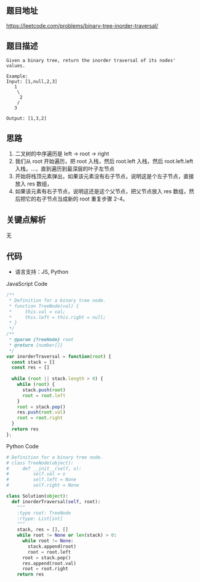 ## 题目地址
https://leetcode.com/problems/binary-tree-inorder-traversal/

## 题目描述
```
Given a binary tree, return the inorder traversal of its nodes' values.

Example:
Input: [1,null,2,3]
   1
    \
     2
    /
   3

Output: [1,3,2]
```

## 思路

1. 二叉树的中序遍历是 left -> root -> right
2. 我们从 root 开始遍历，把 root 入栈，然后 root.left 入栈，然后 root.left.left 入栈，...，直到遍历到最深层的叶子左节点
3. 开始将栈顶元素弹出，如果该元素没有右子节点，说明这是个左子节点，直接放入 res 数组，
4. 如果该元素有右子节点，说明这还是这个父节点，把父节点放入 res 数组，然后把它的右子节点当成新的 root 重复步骤 2-4。

## 关键点解析

无

## 代码

* 语言支持：JS, Python

JavaScript Code
```js
/**
 * Definition for a binary tree node.
 * function TreeNode(val) {
 *     this.val = val;
 *     this.left = this.right = null;
 * }
 */
/**
 * @param {TreeNode} root
 * @return {number[]}
 */
var inorderTraversal = function(root) {
  const stack = []
  const res = []
  
  while (root || stack.length > 0) {
    while (root) {
      stack.push(root)
      root = root.left
    }
    root = stack.pop()
    res.push(root.val)
    root = root.right
  }
  return res
};
```

Python Code
```py
# Definition for a binary tree node.
# class TreeNode(object):
#     def __init__(self, x):
#         self.val = x
#         self.left = None
#         self.right = None

class Solution(object):
  def inorderTraversal(self, root):
    """
    :type root: TreeNode
    :rtype: List[int]
    """
    stack, res = [], []
    while root != None or len(stack) > 0:
      while root != None:
        stack.append(root)
        root = root.left
      root = stack.pop()
      res.append(root.val)
      root = root.right
    return res
```
